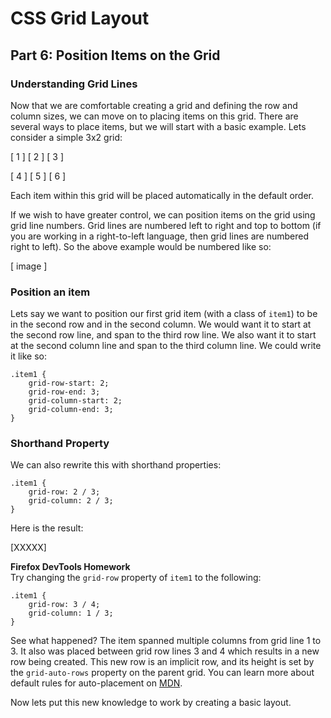 # CSS Grid Layout
## Part 6: Position Items on the Grid


### Understanding Grid Lines

Now that we are comfortable creating a grid and defining the row and column sizes, we can move on to placing items on this grid. There are several ways to place items, but we will start with a basic example. Lets consider a simple 3x2 grid:

[ 1 ]   [ 2 ]   [ 3 ]  

[ 4 ]   [ 5 ]   [ 6 ]  

Each item within this grid will be placed automatically in the default order. 

If we wish to have greater control, we can position items on the grid using grid line numbers. Grid lines are numbered left to right and top to bottom (if you are working in a right-to-left language, then grid lines are numbered right to left). So the above example would be numbered like so:

[ image ]

### Position an item

Lets say we want to position our first grid item (with a class of `item1`) to be in the second row and in the second column. We would want it to start at the second row line, and span to the third row line. We also want it to start at the second column line and span to the third column line. We could write it like so:

```
.item1 {
    grid-row-start: 2;
    grid-row-end: 3;
    grid-column-start: 2;
    grid-column-end: 3;
}
```

### Shorthand Property

We can also rewrite this with shorthand properties:

```
.item1 {
    grid-row: 2 / 3;
    grid-column: 2 / 3;
}
```

Here is the result:

[XXXXX]

**Firefox DevTools Homework**  
Try changing the `grid-row` property of `item1` to the following:

```
.item1 {
    grid-row: 3 / 4;
    grid-column: 1 / 3;
}
```

See what happened? The item spanned multiple columns from grid line 1 to 3. It also was placed between grid row lines 3 and 4 which results in a new row being created. This new row is an implicit row, and its height is set by the `grid-auto-rows` property on the parent grid. You can learn more about default rules for auto-placement on [MDN](https://developer.mozilla.org/en-US/docs/Web/CSS/CSS_Grid_Layout/Auto-placement_in_CSS_Grid_Layout#Default_rules_for_auto-placement).

Now lets put this new knowledge to work by creating a basic layout.

